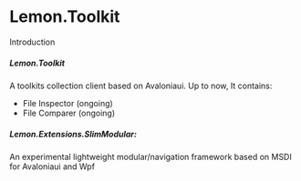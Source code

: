 # Lemon.Toolkit

Introduction
##### Lemon.Toolkit
A toolkits collection client based on Avaloniaui.
Up to now, It contains:
- File Inspector (ongoing)
- File Comparer (ongoing)
##### Lemon.Extensions.SlimModular:
An experimental lightweight modular/navigation framework based on MSDI for Avaloniaui and Wpf
